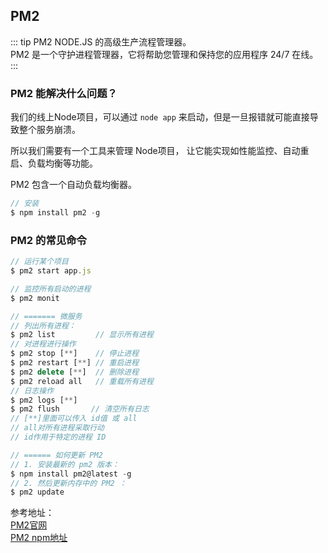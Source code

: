 ##  PM2
::: tip PM2
NODE.JS 的高级生产流程管理器。<br/>
PM2 是一个守护进程管理器，它将帮助您管理和保持您的应用程序 24/7 在线。
:::
### PM2 能解决什么问题？
我们的线上Node项目，可以通过 `node app` 来启动，但是一旦报错就可能直接导致整个服务崩溃。

所以我们需要有一个工具来管理 Node项目， 让它能实现如性能监控、自动重启、负载均衡等功能。

PM2 包含一个自动负载均衡器。
```js
// 安装
$ npm install pm2 -g
```

### PM2 的常见命令
```js
// 运行某个项目
$ pm2 start app.js

// 监控所有启动的进程
$ pm2 monit

// ======= 微服务
// 列出所有进程：
$ pm2 list         // 显示所有进程
// 对进程进行操作
$ pm2 stop [**]    // 停止进程
$ pm2 restart [**] // 重启进程
$ pm2 delete [**]  // 删除进程
$ pm2 reload all   // 重载所有进程
// 日志操作
$ pm2 logs [**]
$ pm2 flush       // 清空所有日志
// [**]里面可以传入 id值 或 all
// all对所有进程采取行动
// id作用于特定的进程 ID

// ====== 如何更新 PM2
// 1. 安装最新的 pm2 版本：
$ npm install pm2@latest -g
// 2. 然后更新内存中的 PM2 ：
$ pm2 update
```


参考地址：<br/>
<a href="https://pm2.keymetrics.io/" target="_blank">PM2官网</a> <br/>
<a href="https://www.npmjs.com/package/pm2" target="_blank">PM2 npm地址</a> <br/>